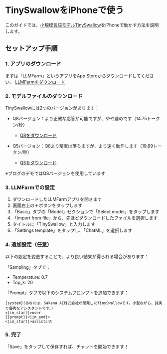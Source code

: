 # TinySwallowをiPhoneで使う

このガイドでは、[小規模言語モデルTinySwallow](https://sakana.ai/taid-jp/)をiPhoneで動かす方法を説明します。

## セットアップ手順

### 1. アプリのダウンロード

まずは「LLMFarm」というアプリをApp Storeからダウンロードしてください。
[LLMFarmをダウンロード](https://apps.apple.com/ru/app/llm-farm/id6461209867?l=en-GB&platform=iphone)

### 2. モデルファイルのダウンロード

TinySwallowには2つのバージョンがあります：

- Q8バージョン：より正確な応答が可能ですが、やや遅めです（14.75トークン/秒）
  - [Q8をダウンロード](https://huggingface.co/SakanaAI/TinySwallow-1.5B-Instruct-GGUF/resolve/main/tinyswallow-1.5b-instruct-q8_0.gguf?download=true)

- Q5バージョン：Q8より精度は落ちますが、より速く動作します（19.89トークン/秒）
  - [Q5をダウンロード](https://huggingface.co/SakanaAI/TinySwallow-1.5B-Instruct-GGUF/resolve/main/tinyswallow-1.5b-instruct-q5_k_m.gguf?download=true)

※ブログのデモではQ8バージョンを使用しています

### 3. LLMFarmでの設定

1. ダウンロードしたLLMFarmアプリを開きます
2. 画面右上の＋ボタンをタップします
3. 「Basic」タブの「Model」セクションで「Select model」をタップします
4. 「import from file」から、先ほどダウンロードしたファイルを選択します
5. タイトルに「TinySwallow」と入力します
6. 「Settings template」をタップし、「ChatML」を選択します

### 4. 追加設定（任意）

以下の設定を変更することで、より良い結果が得られる場合があります：

「Sampling」タブで：
- Temperature: 0.7
- Top_k: 20

「Prompt」タブで以下のシステムプロンプトを追加できます：

```
[system](あなたは、Sakana AI株式会社が開発したTinySwallowです。小型ながら、誠実で優秀なアシスタントです。)
<|im_start|>user
{{prompt}}<|im_end|>
<|im_start|>assistant

```

### 5. 完了

「Save」をタップして保存すれば、チャットを開始できます！
